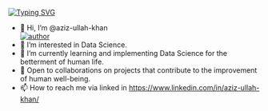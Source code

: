 
[![Typing SVG](https://readme-typing-svg.demolab.com?font=Fira+Code&pause=1000&width=435&lines=%F0%9F%9A%80+Welcome+to+My+LinkedIn+Profile+%F0%9F%9A%80;%E2%9C%A8+%22Innovating+the+Future+of+AI%22+%E2%9C%A8)](https://git.io/typing-svg)
- 👋 Hi, I’m @aziz-ullah-khan\
[![author](https://img.shields.io/badge/LinkedIn-0077B5?style=for-the-badge&logo=linkedin&logoColor=white)](https://www.linkedin.com/in/aziz-ullah-khan/)
- 👀 I’m interested in Data Science. 
- 🌱 I’m currently learning and implementing Data Science for the betterment of human life.
- 💞️ Open to collaborations on projects that contribute to the improvement of human well-being.
- 📫 How to reach me via linked in https://www.linkedin.com/in/aziz-ullah-khan/

<!---
aziz-ullah-khan/aziz-ullah-khan is a ✨ special ✨ repository because its `README.md` (this file) appears on your GitHub profile.
You can click the Preview link to take a look at your changes.
--->
